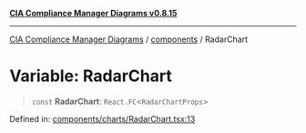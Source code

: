 [**CIA Compliance Manager Diagrams v0.8.15**](../../README.md)

***

[CIA Compliance Manager Diagrams](../../modules.md) / [components](../README.md) / RadarChart

# Variable: RadarChart

> `const` **RadarChart**: `React.FC`\<`RadarChartProps`\>

Defined in: [components/charts/RadarChart.tsx:13](https://github.com/Hack23/cia-compliance-manager/blob/50a3bb1fa64948444e36c06fee075b5043350db0/src/components/charts/RadarChart.tsx#L13)
